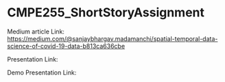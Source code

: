 # CMPE255_ShortStoryAssignment

Medium article Link: https://medium.com/@sanjaybhargav.madamanchi/spatial-temporal-data-science-of-covid-19-data-b813ca636cbe

Presentation Link: 

Demo Presentation Link: 
